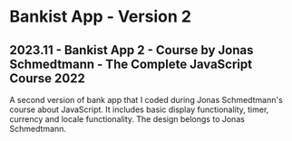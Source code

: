 # Bankist App - Version 2
## 2023.11 - Bankist App 2 - Course by Jonas Schmedtmann - The Complete JavaScript Course 2022
A second version of bank app that I coded during Jonas Schmedtmann's course about JavaScript. It includes basic display functionality, timer, currency and locale functionality. The design belongs to Jonas Schmedtmann.

